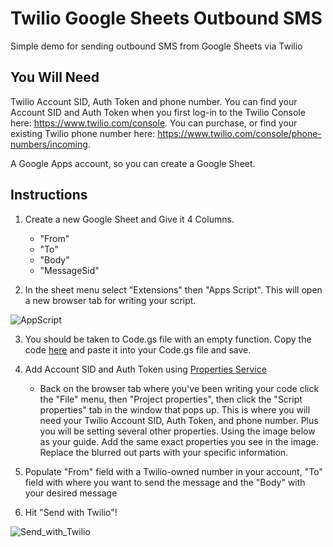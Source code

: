 # Twilio Google Sheets Outbound SMS
Simple demo for sending outbound SMS from Google Sheets via Twilio


## You Will Need
Twilio Account SID, Auth Token and phone number. You can find your Account SID and Auth Token when you first log-in to the Twilio Console here: https://www.twilio.com/console. You can purchase, or find your existing Twilio phone number here: https://www.twilio.com/console/phone-numbers/incoming.

A Google Apps account, so you can create a Google Sheet.

## Instructions

1. Create a new Google Sheet and Give it 4 Columns.
   - "From"  
   - "To"
   - "Body"
   - "MessageSid"

2. In the sheet menu select "Extensions" then "Apps Script". This will open a new browser tab for writing your script.

![AppScript](https://user-images.githubusercontent.com/7649418/156449401-c3891ce2-1b78-4670-8dd7-0a3f8a479d28.png)

3. You should be taken to Code.gs file with an empty function. Copy the code [here](https://github.com/benjohnstone1/twilio-google-sheets-outbound-sms/blob/main/app.gs) and paste it into your Code.gs file and save.

4. Add Account SID and Auth Token using [Properties Service](https://developers.google.com/apps-script/guides/properties)
   - Back on the browser tab where you've been writing your code click the "File" menu, then "Project properties", then click the "Script properties" tab in the window that pops up. This is where you will need your Twilio Account SID, Auth Token, and phone number. Plus you will be setting several other properties. Using the image below as your guide. Add the same exact properties you see in the image. Replace the blurred out parts with your specific information.

7. Populate "From" field with a Twilio-owned number in your account, "To" field with where you want to send the message and the "Body" with your desired message

8. Hit "Send with Twilio"!

![Send_with_Twilio](https://user-images.githubusercontent.com/7649418/156449125-4025b0a7-2795-42a6-a4b9-8d055f846e6a.png)




